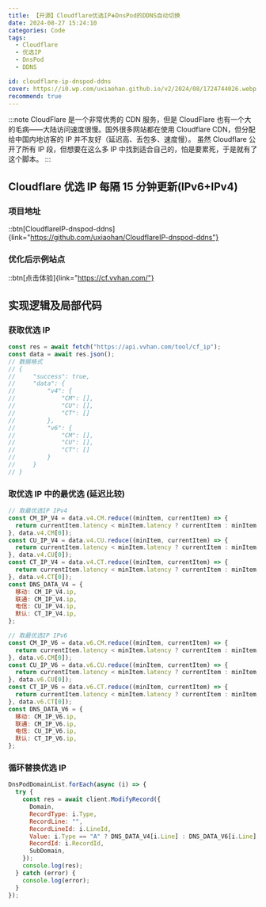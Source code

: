 ```yaml
---
title: 【开源】Cloudflare优选IP➕DnsPod的DDNS自动切换
date: 2024-08-27 15:24:10
categories: Code
tags:
  - Cloudflare
  - 优选IP
  - DnsPod
  - DDNS

id: cloudflare-ip-dnspod-ddns
cover: https://i0.wp.com/uxiaohan.github.io/v2/2024/08/1724744026.webp
recommend: true
---
```


:::note
CloudFlare 是一个非常优秀的 CDN 服务，但是 CloudFlare 也有一个大的毛病——大陆访问速度很慢。国外很多网站都在使用 Cloudflare CDN，但分配给中国内地访客的 IP 并不友好（延迟高、丢包多、速度慢）。
虽然 Cloudflare 公开了所有 IP 段，但想要在这么多 IP 中找到适合自己的，怕是要累死，于是就有了这个脚本。
:::

## Cloudflare 优选 IP 每隔 15 分钟更新(IPv6+IPv4)

### 项目地址

::btn[CloudflareIP-dnspod-ddns]{link="https://github.com/uxiaohan/CloudflareIP-dnspod-ddns"}

### 优化后示例站点

::btn[点击体验]{link="https://cf.vvhan.com/"}

## 实现逻辑及局部代码

### 获取优选 IP

```js
const res = await fetch("https://api.vvhan.com/tool/cf_ip");
const data = await res.json();
// 数据格式
// {
//     "success": true,
//     "data": {
//         "v4": {
//             "CM": [],
//             "CU": [],
//             "CT": []
//         },
//         "v6": {
//             "CM": [],
//             "CU": [],
//             "CT": []
//         }
//     }
// }
```

### 取优选 IP 中的最优选 (延迟比较)

```js
// 取最优选IP IPv4
const CM_IP_V4 = data.v4.CM.reduce((minItem, currentItem) => {
  return currentItem.latency < minItem.latency ? currentItem : minItem;
}, data.v4.CM[0]);
const CU_IP_V4 = data.v4.CU.reduce((minItem, currentItem) => {
  return currentItem.latency < minItem.latency ? currentItem : minItem;
}, data.v4.CU[0]);
const CT_IP_V4 = data.v4.CT.reduce((minItem, currentItem) => {
  return currentItem.latency < minItem.latency ? currentItem : minItem;
}, data.v4.CT[0]);
const DNS_DATA_V4 = {
  移动: CM_IP_V4.ip,
  联通: CM_IP_V4.ip,
  电信: CU_IP_V4.ip,
  默认: CT_IP_V4.ip,
};

// 取最优选IP IPv6
const CM_IP_V6 = data.v6.CM.reduce((minItem, currentItem) => {
  return currentItem.latency < minItem.latency ? currentItem : minItem;
}, data.v6.CM[0]);
const CU_IP_V6 = data.v6.CU.reduce((minItem, currentItem) => {
  return currentItem.latency < minItem.latency ? currentItem : minItem;
}, data.v6.CU[0]);
const CT_IP_V6 = data.v6.CT.reduce((minItem, currentItem) => {
  return currentItem.latency < minItem.latency ? currentItem : minItem;
}, data.v6.CT[0]);
const DNS_DATA_V6 = {
  移动: CM_IP_V6.ip,
  联通: CM_IP_V6.ip,
  电信: CU_IP_V6.ip,
  默认: CT_IP_V6.ip,
};
```

### 循环替换优选 IP

```js
DnsPodDomainList.forEach(async (i) => {
  try {
    const res = await client.ModifyRecord({
      Domain,
      RecordType: i.Type,
      RecordLine: "",
      RecordLineId: i.LineId,
      Value: i.Type == "A" ? DNS_DATA_V4[i.Line] : DNS_DATA_V6[i.Line],
      RecordId: i.RecordId,
      SubDomain,
    });
    console.log(res);
  } catch (error) {
    console.log(error);
  }
});
```
